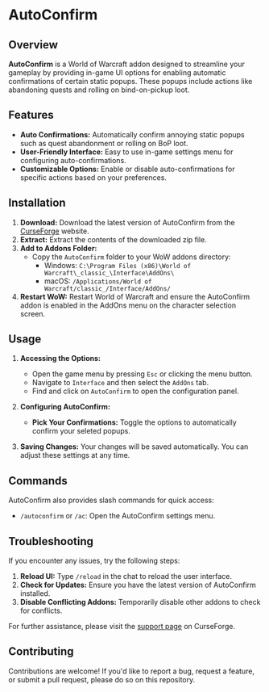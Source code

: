 # AutoConfirm

## Overview

**AutoConfirm** is a World of Warcraft addon designed to streamline your gameplay by providing in-game UI options for enabling automatic confirmations of certain static popups. These popups include actions like abandoning quests and rolling on bind-on-pickup loot.

## Features

- **Auto Confirmations:** Automatically confirm annoying static popups such as quest abandonment or rolling on BoP loot.
- **User-Friendly Interface:** Easy to use in-game settings menu for configuring auto-confirmations.
- **Customizable Options:** Enable or disable auto-confirmations for specific actions based on your preferences.

## Installation

1. **Download:** Download the latest version of AutoConfirm from the [CurseForge](https://www.curseforge.com) website.
2. **Extract:** Extract the contents of the downloaded zip file.
3. **Add to Addons Folder:**
    - Copy the `AutoConfirm` folder to your WoW addons directory:
      - Windows: `C:\Program Files (x86)\World of Warcraft\_classic_\Interface\AddOns\`
      - macOS: `/Applications/World of Warcraft/classic_/Interface/AddOns/`
4. **Restart WoW:** Restart World of Warcraft and ensure the AutoConfirm addon is enabled in the AddOns menu on the character selection screen.

## Usage

1. **Accessing the Options:**
   - Open the game menu by pressing `Esc` or clicking the menu button.
   - Navigate to `Interface` and then select the `AddOns` tab.
   - Find and click on `AutoConfirm` to open the configuration panel.

2. **Configuring AutoConfirm:**
   - **Pick Your Confirmations:** Toggle the options to automatically confirm your seleted popups.

3. **Saving Changes:** Your changes will be saved automatically. You can adjust these settings at any time.

## Commands

AutoConfirm also provides slash commands for quick access:

- `/autoconfirm` or `/ac`: Open the AutoConfirm settings menu.

## Troubleshooting

If you encounter any issues, try the following steps:

1. **Reload UI:** Type `/reload` in the chat to reload the user interface.
2. **Check for Updates:** Ensure you have the latest version of AutoConfirm installed.
3. **Disable Conflicting Addons:** Temporarily disable other addons to check for conflicts.

For further assistance, please visit the [support page](https://www.curseforge.com) on CurseForge.

## Contributing

Contributions are welcome! If you'd like to report a bug, request a feature, or submit a pull request, please do so on this repository.